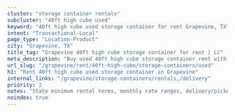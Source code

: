 ```yaml
---
cluster: "storage container rentals"
subcluster: "40ft high cube used"
keyword: "40ft high cube used storage container for rent Grapevine, TX"
intent: "Transactional-Local"
page_type: "Location-Product"
city: "Grapevine, TX"
title_tag: "Grapevine 40ft high cube storage container for rent | LC"
meta_description: "Buy used 40ft high cube storage container rent with local delivery in Grapevine, TX. LC Container — local Since 2003. Request a fast quote today."
url_slug: "/grapevine/rent/40ft-high-cube/storage-containers/used"
h1: "Rent 40ft high cube used storage container in Grapevine"
internal_links: "/grapevine/storage-containers/rentals,/delivery"
priority: 2
notes: "State minimum rental terms, monthly rate ranges, delivery/pickup fees, service area."
noindex: true
---
```


<!-- TODO: Add unique city/inventory copy, images, and internal links here. -->
